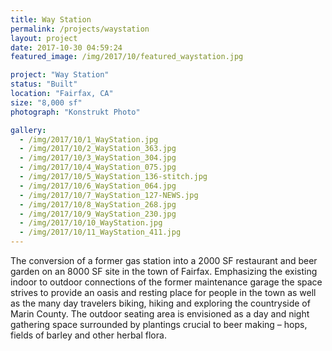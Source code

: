```yaml
---
title: Way Station
permalink: /projects/waystation
layout: project
date: 2017-10-30 04:59:24
featured_image: /img/2017/10/featured_waystation.jpg

project: "Way Station"
status: "Built"
location: "Fairfax, CA"
size: "8,000 sf"
photograph: "Konstrukt Photo"

gallery:
  - /img/2017/10/1_WayStation.jpg
  - /img/2017/10/2_WayStation_363.jpg
  - /img/2017/10/3_WayStation_304.jpg
  - /img/2017/10/4_WayStation_075.jpg
  - /img/2017/10/5_WayStation_136-stitch.jpg
  - /img/2017/10/6_WayStation_064.jpg
  - /img/2017/10/7_WayStation_127-NEWS.jpg
  - /img/2017/10/8_WayStation_268.jpg
  - /img/2017/10/9_WayStation_230.jpg
  - /img/2017/10/10_WayStation.jpg
  - /img/2017/10/11_WayStation_411.jpg
---
```


The conversion of a former gas station into a 2000 SF restaurant and beer garden on an 8000 SF site in the town of Fairfax. Emphasizing the existing indoor to outdoor connections of the former maintenance garage the space strives to provide an oasis and resting place for people in the town as well as the many day travelers biking, hiking and exploring the countryside of Marin County. The outdoor seating area is envisioned as a day and night gathering space surrounded by plantings crucial to beer making – hops, fields of barley and other herbal flora.
